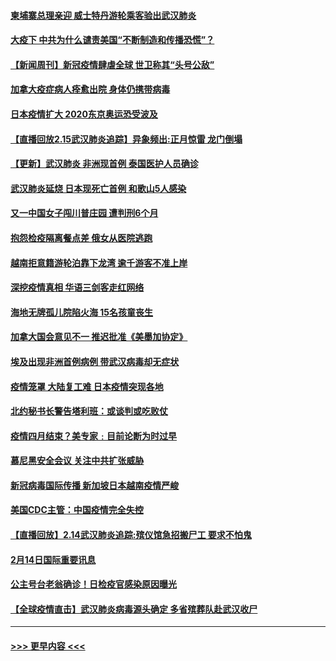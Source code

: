 #### [柬埔寨总理亲迎 威士特丹游轮乘客验出武汉肺炎](../pages/prog202/a102777842.md?t=02161056) 
#### [大疫下 中共为什么谴责美国“不断制造和传播恐慌”？](../pages/prog202/a102778285.md?t=02161056) 
#### [【新闻周刊】新冠疫情肆虐全球 世卫称其“头号公敌”](../pages/prog202/a102778196.md?t=02161056) 
#### [加拿大疫症病人痊愈出院 身体仍携带病毒](../pages/prog202/a102778061.md?t=02161056) 
#### [日本疫情扩大 2020东京奥运恐受波及](../pages/prog202/a102778049.md?t=02161056) 
#### [【直播回放2.15武汉肺炎追踪】异象频出:正月惊雷 龙门倒塌](../pages/prog202/a102777974.md?t=02161056) 
#### [【更新】武汉肺炎 非洲现首例 泰国医护人员确诊](../pages/prog202/a102770740.md?t=02161056) 
#### [武汉肺炎延烧 日本现死亡首例 和歌山5人感染](../pages/prog202/a102777815.md?t=02161056) 
#### [又一中国女子闯川普庄园 遭判刑6个月](../pages/prog202/a102777673.md?t=02161056) 
#### [抱怨检疫隔离餐点差 俄女从医院逃跑](../pages/prog202/a102777667.md?t=02161056) 
#### [越南拒意籍游轮泊靠下龙湾 逾千游客不准上岸](../pages/prog202/a102777646.md?t=02161056) 
#### [深挖疫情真相 华语三剑客走红网络](../pages/prog202/a102777624.md?t=02161056) 
#### [海地无牌孤儿院陷火海 15名孩童丧生](../pages/prog202/a102777620.md?t=02161056) 
#### [加拿大国会意见不一 推迟批准《美墨加协定》](../pages/prog202/a102777575.md?t=02161056) 
#### [埃及出现非洲首例病例 带武汉病毒却无症状](../pages/prog202/a102777559.md?t=02161056) 
#### [疫情笼罩 大陆复工难 日本疫情突现各地](../pages/prog202/a102777455.md?t=02161056) 
#### [北约秘书长警告塔利班：或谈判或吃败仗](../pages/prog202/a102777442.md?t=02161056) 
#### [疫情四月结束？美专家﹕目前论断为时过早](../pages/prog202/a102777248.md?t=02161056) 
#### [慕尼黑安全会议 关注中共扩张威胁](../pages/prog202/a102777254.md?t=02161056) 
#### [新冠病毒国际传播 新加坡日本越南疫情严峻](../pages/prog202/a102777245.md?t=02161056) 
#### [美国CDC主管：中国疫情完全失控](../pages/prog202/a102777236.md?t=02161056) 
#### [【直播回放】2.14武汉肺炎追踪:殡仪馆急招搬尸工 要求不怕鬼](../pages/prog202/a102777141.md?t=02161056) 
#### [2月14日国际重要讯息](../pages/prog202/a102777073.md?t=02161056) 
#### [公主号台老翁确诊！日检疫官感染原因曝光](../pages/prog202/a102777075.md?t=02161056) 
#### [【全球疫情直击】武汉肺炎病毒源头确定 多省殡葬队赴武汉收尸](../pages/prog202/a102777026.md?t=02161056) 

----
#### [ >>> 更早内容 <<< ](../indexes/prog202-earlier.md)
